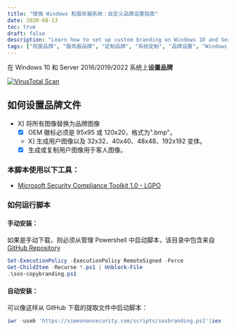 ```yaml
---
title: "增强 Windows 和服务器系统：自定义品牌设置指南"
date: 2020-08-13
toc: true
draft: false
description: "Learn how to set up custom branding on Windows 10 and Server 2016/2019/2022 systems to personalize your user experience."
tags: ["视窗品牌", "服务器品牌", "定制品牌", "系统定制", "品牌设置", "Windows 10", "服务器 2016", "服务器 2019", "2022 服务器", "用户体验", "系统定制指南", "个性化", "系统品牌", "视窗定制", "服务器定制", "OEM 徽标", "用户图像", "客座形象", "品牌脚本", "微软安全合规工具包", "Windows 品牌设置", "服务器品牌设置", "定制品牌指南", "个性化品牌", "系统定制教程", "Windows 系统定制", "服务器系统定制", "品牌形象", "品牌推广最佳实践", "Windows 个性化提示", "服务器定制技术"]
---
```


在 Windows 10 和 Server 2016/2019/2022 系统上**设置品牌**

[![VirusTotal Scan](https://github.com/simeononsecurity/Windows-Branding-Script/actions/workflows/virustotal.yml/badge.svg)](https://github.com/simeononsecurity/Windows-Branding-Script/actions/workflows/virustotal.yml)

## 如何设置品牌文件
- X] 将所有图像替换为品牌图像
  - [X] OEM 徽标必须是 95x95 或 120x20，格式为".bmp"。
  - X] 生成用户图像以及 32x32、40x40、48x48、192x192 变体。
  - [X] 生成或复制用户图像用于客人图像。
  
### 本脚本使用以下工具：
- [Microsoft Security Compliance Toolkit 1.0 - LGPO](https://www.microsoft.com/en-us/download/details.aspx?id=55319)

### 如何运行脚本
#### 手动安装：
如果是手动下载，则必须从管理 Powershell 中启动脚本，该目录中包含来自 [GitHub Repository](https://github.com/simeononsecurity/Windows-Branding-Script)
```powershell
Set-ExecutionPolicy -ExecutionPolicy RemoteSigned -Force
Get-ChildItem -Recurse *.ps1 | Unblock-File
.\sos-copybranding.ps1
```
#### 自动安装：
可以像这样从 GitHub 下载的提取文件中启动脚本：
```powershell
iwr -useb 'https://simeononsecurity.com/scripts/sosbranding.ps1'|iex
```

